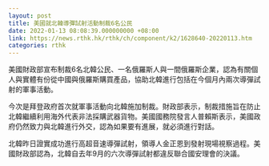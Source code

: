 ```yaml
---
layout: post
title: 美國就北韓導彈試射活動制裁6名公民
date: 2022-01-13 08:08:39.000000000 +08:00
link: https://news.rthk.hk/rthk/ch/component/k2/1628640-20220113.htm
categories: rthk
---
```


美國財政部宣布制裁6名北韓公民、一名俄羅斯人與一間俄羅斯企業，認為有關個人與實體有份從中國與俄羅斯購買產品，協助北韓進行包括在今個月內兩次導彈試射的軍事活動。

今次是拜登政府首次就軍事活動向北韓施加制裁。財政部表示，制裁措施旨在防止北韓繼續利用海外代表非法採購武器貨物。美國國務院發言人普賴斯表示，美國政府仍然致力與北韓進行外交，認為如果要有進展，就必須進行對話。

北韓昨日證實成功進行高超音速導彈試射，領導人金正恩到發射現場視察過程。美國財政部認為，北韓自去年9月的六次導彈試射都違反聯合國安理會的決議。
